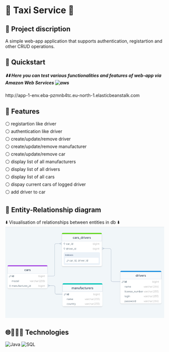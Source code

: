 <H1>🚕 Taxi Service 🚕 </H1>

<h2>📙 Project discription</h2>
A simple web-app application that supports authentication, registartion and other CRUD operations.

<h2>🌿 Quickstart </h2>
<h5>⬇️⬇️ Here you can test various functionalities and features of web-app via Amazon Web Services  <img src="https://img.shields.io/badge/AWS-%23FF9900.svg?style=for-the-badge&logo=amazon-aws&logoColor=white" width = "50" title = "aws"> </h5>
http://app-1-env.eba-pzmnb4tc.eu-north-1.elasticbeanstalk.com </br>


<h2>🎯 Features </h2>
⚪ registartion like driver <br/>
⚪ authentication like driver <br/>
⚪ create/update/remove driver <br/>
⚪ create/update/remove manufacturer <br/>
⚪ create/update/remove car <br/>
⚪ display list of all manufacturers <br/>
⚪ display list of all drivers <br/>
⚪ display list of all cars <br/>
⚪ dispay current cars of logged driver <br/>
⚪ add driver to car <br/>

<h2>📄 Entity-Relationship diagram </h2>
⬇️ Visualisation of relationships between entities in db ⬇️
<img src="https://github.com/vgladkyi/taxi-service/blob/main/ER%20diagram.png" width="700" title="ER diagram">
<h2>🌐👨🏻‍💻 Technologies </h2>
<img src="https://img.shields.io/badge/java-%23ED8B00.svg?style=for-the-badge&logo=openjdk&logoColor=white" width="90" title="Java">
<img src="https://img.shields.io/badge/mysql-%2300f.svg?style=for-the-badge&logo=mysql&logoColor=white" width="90" title="SQL">
